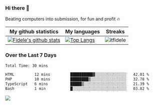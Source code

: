 ### Hi there 👋
<p>Beating computers into submission, for fun and profit 🔥</p>

|My github statistics|My languages|Streaks|
|-|-|-|
|[![Fidele's github stats](https://github-readme-stats.vercel.app/api?username=itfidele&count_private=true&show_icons=true&theme=dark&hide_title=true)](https://github.com/itfidele)|[![Top Langs](https://github-readme-stats.vercel.app/api/top-langs/?username=itfidele&show_icons=true&langs_count=8&theme=dark&layout=compact&hide_title=true)](https://github.com/itfidele)|![itfidele](https://github-readme-streak-stats.herokuapp.com/?user=itfidele&theme=dark)

### Over the Last 7 Days
<!--START_SECTION:waka-->

```txt
Total Time: 30 mins

HTML         12 mins         ██████████▓░░░░░░░░░░░░░░   42.01 %
PHP          10 mins         ████████▒░░░░░░░░░░░░░░░░   32.78 %
TypeScript   6 mins          █████▒░░░░░░░░░░░░░░░░░░░   21.39 %
Bash         1 min           █░░░░░░░░░░░░░░░░░░░░░░░░   03.82 %
```

<!--END_SECTION:waka-->



![](https://komarev.com/ghpvc/?username=itfidele)
